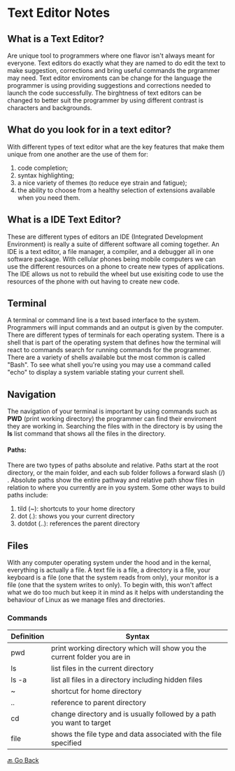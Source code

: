 # Text Editor Notes

## What is a Text Editor?
Are unique tool to programmers where one flavor isn't always meant for everyone. Text editors do exactly what they are named to do edit the text to make suggestion, corrections and bring useful commands the prgrammer may need. Text editor enviroments can be change for the language the programmer is using providing suggestions and corrections needed to launch the code successfully. The birghtness of text editors can be changed to better suit the programmer by using different contrast is characters and backgrounds.

## What do you look for in a text editor?
With different types of text editor what are the key features that make them unique from one another are the use of them for:

1. code completion; 
1. syntax highlighting; 
1. a nice variety of themes (to reduce eye strain and fatigue); 
1. the ability to choose from a healthy selection of extensions available when you need them.


## What is a IDE Text Editor? 
These are different types of editors an IDE (Integrated Development Environment) is really a suite of different software all coming together. An IDE is a text editor, a file manager, a compiler, and a debugger all in one software package. With cellular phones being mobile computers we can use the different resources on a phone to create new types of applications. The IDE allows us not to rebuild the wheel but use exisiting code to use the resources of the phone with out having to create new code.

## Terminal
A terminal or command line is a text based interface to the system. Programmers will input commands and an output is given by the computer. There are different types of terminals for each operating system. There is a shell that is part of the operating system that defines how the terminal will react to commands search for running commands for the programmer. There are a variety of shells available but the most common is called "Bash". To see what shell you're using you may use a command called "echo" to display a system variable stating your current shell.

## Navigation
The navigation of your terminal is important by using commands such as **PWD** (print working directory) the programmer can find their enviroment they are working in. Searching the files with in the directory is by using the **ls** list command that shows all the files in the directory. 

#### Paths:
There are two types of paths absolute and relative. Paths start at the root directory, or the main folder, and each sub folder follows a forward slash (/) . Absolute paths show the entire pathway and relative path show files in relation to where you currently are in you system. Some other ways to build paths include:
1. tild (~): shortcuts to your home directory
1. dot (.): shows you your current directory
1. dotdot (..): references the parent directory

## Files
With any computer operating system under the hood and in the kernal, everything is actually a file. A text file is a file, a directory is a file, your keyboard is a file (one that the system reads from only), your monitor is a file (one that the system writes to only). To begin with, this won't affect what we do too much but keep it in mind as it helps with understanding the behaviour of Linux as we manage files and directories.

### Commands
  Definition  |  Syntax       
 ------------ | ------------------------------------------------------------------------------- 
 pwd | print working directory which will show you the current folder you are in 
 ls | list files in the current directory 
 ls -a | list all files in a directory including hidden files 
 ~ | shortcut for home directory
 .. | reference to parent directory 
 cd | change directory and is usually followed by a path you want to target 
 file | shows the file type and data associated with the file specified 



[🔙 Go Back](README.md)
